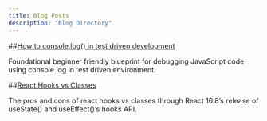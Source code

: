```yaml
---
title: Blog Posts
description: "Blog Directory"
---
```


##[How to console.log() in test driven development](https://rickylau.dev/debug/)

Foundational beginner friendly blueprint for debugging JavaScript code using console.log in test driven environment.

##[React Hooks vs Classes](https://rickylau.dev/react-hooks/)

The pros and cons of react hooks vs classes through React 16.8’s release of useState() and useEffect()’s hooks API.
